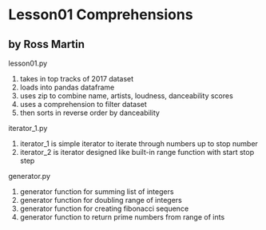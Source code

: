 Lesson01 Comprehensions 
=======================
by Ross Martin
--------------

lesson01.py 
1. takes in top tracks of 2017 dataset
2. loads into pandas dataframe
3. uses zip to combine name, artists, loudness, danceability scores
4. uses a comprehension to filter dataset
5. then sorts in reverse order by danceability

iterator_1.py
1. iterator_1 is simple iterator to iterate through numbers up to stop number
2. iterator_2 is iterator designed like built-in range function with start stop step

generator.py
1. generator function for summing list of integers
2. generator function for doubling range of integers
3. generator function for creating fibonacci sequence
4. generator function to return prime numbers from range of ints
